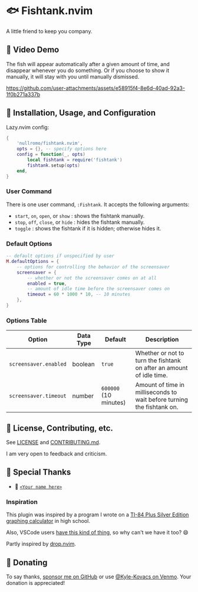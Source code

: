 # 🐟 Fishtank.nvim

A little friend to keep you company.

## 🐠 Video Demo

The fish will appear automatically after a given amount of time, and disappear
whenever you do something. Or if you choose to show it manually, it will stay
with you until manually dismissed.

https://github.com/user-attachments/assets/e58915f4-8e6d-40ad-92a3-1f0b271a337b

## 🌊 Installation, Usage, and Configuration

Lazy.nvim config:

```lua
{
    'nullromo/fishtank.nvim',
    opts = {}, -- specify options here
    config = function(_, opts)
        local fishtank = require('fishtank')
        fishtank.setup(opts)
    end,
}
```

### User Command

There is one user command, `:Fishtank`. It accepts the following arguments:

- `start`, `on`, `open`, or `show` : shows the fishtank manually.
- `stop`, `off`, `close`, or `hide` : hides the fishtank manually.
- `toggle` : shows the fishtank if it is hidden; otherwise hides it.

### Default Options

```lua
-- default options if unspecified by user
M.defaultOptions = {
    -- options for controlling the behavior of the screensaver
    screensaver = {
        -- whether or not the screensaver comes on at all
        enabled = true,
        -- amount of idle time before the screensaver comes on
        timeout = 60 * 1000 * 10, -- 10 minutes
    },
}
```

### Options Table

| Option                | Data Type | Default               | Description                                                            |
| --------------------- | --------- | --------------------- | ---------------------------------------------------------------------- |
| `screensaver.enabled` | boolean   | `true`                | Whether or not to turn the fishtank on after an amount of idle time.   |
| `screensaver.timeout` | number    | `600000` (10 minutes) | Amount of time in milliseconds to wait before turning the fishtank on. |

## 🐡 License, Contributing, etc.

See [LICENSE](./LICENSE) and [CONTRIBUTING.md](./CONTRIBUTING.md).

I am very open to feedback and criticism.

## 🪼 Special Thanks

- 🏅
  [`<Your name here>`](https://github.com/nullromo/fishtank.nvim/blob/main/README.md#-donating)

### Inspiration

This plugin was inspired by a program I wrote on a
[TI-84 Plus Silver Edition graphing calculator](https://en.wikipedia.org/wiki/TI-84_Plus_series)
in high school.

Also, VSCode users
[have this kind of thing](https://marketplace.visualstudio.com/items?itemName=tonybaloney.vscode-pets),
so why can't we have it too? 😄

Partly inspired by [drop.nvim](https://github.com/folke/drop.nvim).

## 🎣 Donating

To say thanks, [sponsor me on GitHub](https://github.com/sponsors/nullromo) or
use [@Kyle-Kovacs on Venmo](https://venmo.com/u/Kyle-Kovacs). Your donation is
appreciated!
